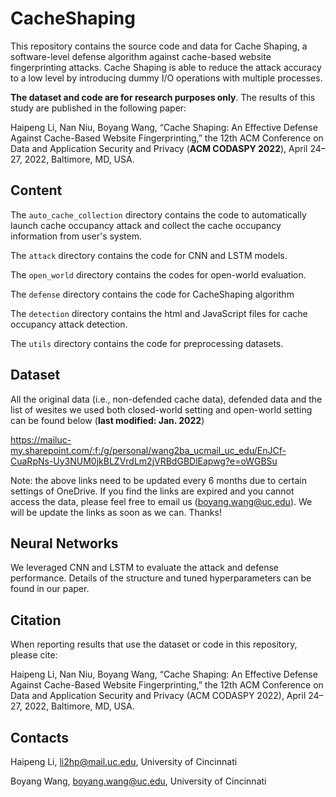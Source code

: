 # CacheShaping

This repository contains the source code and data for Cache Shaping, a software-level defense algorithm against cache-based website fingerprinting attacks. Cache Shaping is able to reduce the attack accuracy to a low level by introducing dummy I/O operations with multiple processes.

**The dataset and code are for research purposes only**. The results of this study are published in the following paper: 

Haipeng Li, Nan Niu, Boyang Wang, “Cache Shaping: An Effective Defense Against Cache-Based Website Fingerprinting,” the 12th ACM Conference on Data and Application Security and Privacy (**ACM CODASPY 2022**), April 24–27, 2022, Baltimore, MD, USA. 


## Content

The `auto_cache_collection` directory contains the code to automatically launch cache occupancy attack and collect the cache occupancy information from user's system. 

The `attack` directory contains the code for CNN and LSTM models.

The `open_world` directory contains the codes for open-world evaluation.

The `defense` directory contains the code for CacheShaping algorithm

The `detection` directory contains the html and JavaScript files for cache occupancy attack detection.

The `utils` directory contains the code for preprocessing datasets.

## Dataset

All the original data (i.e., non-defended cache data), defended data and the list of wesites we used both closed-world setting and open-world setting can be found below (**last modified: Jan. 2022**)

https://mailuc-my.sharepoint.com/:f:/g/personal/wang2ba_ucmail_uc_edu/EnJCf-CuaRpNs-Uy3NUM0jkBLZVrdLm2jVRBdGBDlEapwg?e=oWGBSu 

Note: the above links need to be updated every 6 months due to certain settings of OneDrive. If you find the links are expired and you cannot access the data, please feel free to email us (boyang.wang@uc.edu). We will be update the links as soon as we can. Thanks!


## Neural Networks

We leveraged CNN and LSTM to evaluate the attack and defense performance. Details of the structure and tuned hyperparameters can be found in our paper. 

## Citation

When reporting results that use the dataset or code in this repository, please cite:

Haipeng Li, Nan Niu, Boyang Wang, “Cache Shaping: An Effective Defense Against Cache-Based Website Fingerprinting,” the 12th ACM Conference on Data and Application Security and Privacy (ACM CODASPY 2022), April 24–27, 2022, Baltimore, MD, USA. 


## Contacts

Haipeng Li, li2hp@mail.uc.edu, University of Cincinnati

Boyang Wang, boyang.wang@uc.edu, University of Cincinnati

